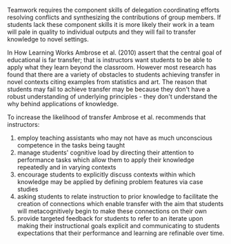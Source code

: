 <p><span style=font-weight: 400;>Teamwork requires the component skills of delegation coordinating efforts resolving conflicts and synthesizing the contributions of group members. If students lack these component skills it is more likely their work in a team will pale in quality to individual outputs and they will fail to transfer knowledge to novel settings.</span></p>

<p><span style=font-weight: 400;>In How Learning Works Ambrose et al. (2010) assert that the central goal of educational is far transfer; that is instructors want students to be able to apply what they learn beyond the classroom. However most research has found that there are a variety of obstacles to students achieving transfer in novel contexts citing examples from statistics and art. The reason that students may fail to achieve transfer may be because they don't have a robust understanding of underlying principles - they don't understand the why behind applications of knowledge.</span></p>

<p><span style=font-weight: 400;>To increase the likelihood of transfer Ambrose et al. recommends that instructors:</span></p>  <ol>  <li><span style=font-weight: 400;> employ teaching assistants who may not have as much unconscious competence in the tasks being taught </span></li>  <li><span style=font-weight: 400;> manage students' cognitive load by directing their attention to performance tasks which allow them to apply their knowledge repeatedly and in varying contexts </span></li>  <li><span style=font-weight: 400;> encourage students to explicitly discuss contexts within which knowledge may be applied by defining problem features via case studies</span></li>  <li><span style=font-weight: 400;> asking students to relate instruction to prior knowledge to facilitate the creation of connections which enable transfer with the aim that students will metacognitively begin to make these connections on their own</span></li>  <li><span style=font-weight: 400;> provide targeted feedback for students to refer to an iterate upon making their instructional goals explicit and communicating to students expectations that their performance and learning are refinable over time.</span></li>  </ol>